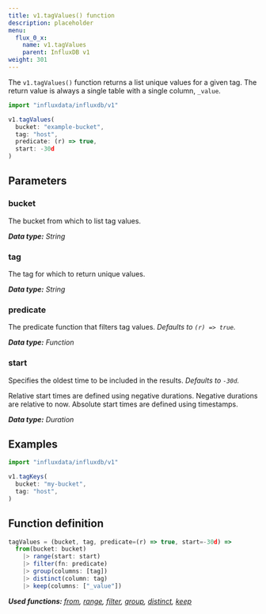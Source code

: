 ```yaml
---
title: v1.tagValues() function
description: placeholder
menu:
  flux_0_x:
    name: v1.tagValues
    parent: InfluxDB v1
weight: 301
---
```


The `v1.tagValues()` function returns a list unique values for a given tag.
The return value is always a single table with a single column, `_value`.


```js
import "influxdata/influxdb/v1"

v1.tagValues(
  bucket: "example-bucket",
  tag: "host",
  predicate: (r) => true,
  start: -30d
)
```

## Parameters

### bucket
The bucket from which to list tag values.

_**Data type:** String_

### tag
The tag for which to return unique values.

_**Data type:** String_

### predicate
The predicate function that filters tag values.
_Defaults to `(r) => true`._

_**Data type:** Function_

### start
Specifies the oldest time to be included in the results.
_Defaults to `-30d`._

Relative start times are defined using negative durations.
Negative durations are relative to now.
Absolute start times are defined using timestamps.

_**Data type:** Duration_

## Examples
```js
import "influxdata/influxdb/v1"

v1.tagKeys(
  bucket: "my-bucket",
  tag: "host",
)
```

## Function definition
```js
tagValues = (bucket, tag, predicate=(r) => true, start=-30d) =>
  from(bucket: bucket)
    |> range(start: start)
    |> filter(fn: predicate)
    |> group(columns: [tag])
    |> distinct(column: tag)
    |> keep(columns: ["_value"])
```

_**Used functions:**
[from](/flux/v0.x/functions/built-in/inputs/from/),
[range](/flux/v0.x/functions/built-in/transformations/range/),
[filter](/flux/v0.x/functions/built-in/transformations/filter/),
[group](/flux/v0.x/functions/built-in/transformations/group/),
[distinct](/flux/v0.x/functions/built-in/transformations/selectors/distinct/),
[keep](/flux/v0.x/functions/built-in/transformations/keep/)_
